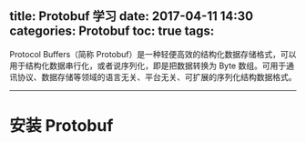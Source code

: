 title: Protobuf 学习
date: 2017-04-11 14:30
categories: Protobuf
toc: true
tags:
---

Protocol Buffers（简称 Protobuf）是一种轻便高效的结构化数据存储格式，可以用于结构化数据串行化，或者说序列化，即是把数据转换为 Byte 数组。可用于通讯协议、数据存储等领域的语言无关、平台无关、可扩展的序列化结构数据格式。

<!-- more -->

---

# 安装 Protobuf